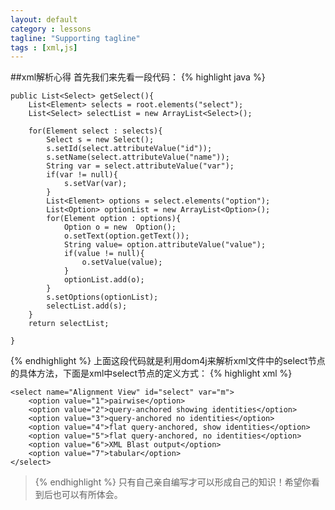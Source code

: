 ```yaml
---
layout: default
category : lessons
tagline: "Supporting tagline"
tags : [xml,js]
---
```

##xml解析心得
首先我们来先看一段代码：
{% highlight java %}

	public List<Select> getSelect(){
		List<Element> selects = root.elements("select");
		List<Select> selectList = new ArrayList<Select>();
		
		for(Element select : selects){
			Select s = new Select();
			s.setId(select.attributeValue("id"));
			s.setName(select.attributeValue("name"));
			String var = select.attributeValue("var");
			if(var != null){
				s.setVar(var);
			}
			List<Element> options = select.elements("option");
			List<Option> optionList = new ArrayList<Option>();
			for(Element option : options){
				Option o = new  Option();
				o.setText(option.getText());
				String value= option.attributeValue("value");
				if(value != null){
					o.setValue(value);
				}
				optionList.add(o);
			}
			s.setOptions(optionList);
			selectList.add(s);
		}
		return selectList;
		
	}
{% endhighlight %}
上面这段代码就是利用dom4j来解析xml文件中的select节点的具体方法，下面是xml中select节点的定义方式：
{% highlight xml %}

	<select name="Alignment View" id="select" var="m">
		<option value="1">pairwise</option>
		<option value="2">query-anchored showing identities</option>
		<option value="3">query-anchored no identities</option>
		<option value="4">flat query-anchored, show identities</option>
		<option value="5">flat query-anchored, no identities</option>
		<option value="6">XML Blast output</option>
		<option value="7">tabular</option>
	</select>
>{% endhighlight %}
只有自己亲自编写才可以形成自己的知识！希望你看到后也可以有所体会。